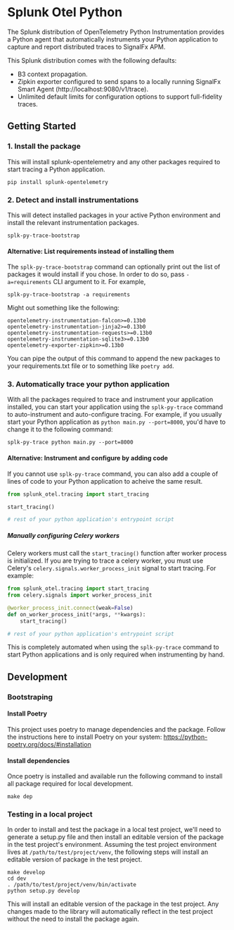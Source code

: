 # Splunk Otel Python

The Splunk distribution of OpenTelemetry Python Instrumentation provides a Python agent that automatically instruments your Python application to capture and report distributed traces to SignalFx APM.

This Splunk distribution comes with the following defaults:

  * B3 context propagation.
  * Zipkin exporter configured to send spans to a locally running SignalFx Smart Agent (http://localhost:9080/v1/trace).
  * Unlimited default limits for configuration options to support full-fidelity traces.

## Getting Started

### 1. Install the package

This will install splunk-opentelemetry and any other packages required to start tracing a Python application.

```
pip install splunk-opentelemetry
```

### 2. Detect and install instrumentations

This will detect installed packages in your active Python environment and install the relevant instrumentation
packages.

```
splk-py-trace-bootstrap
```

#### Alternative: List requirements instead of installing them

The `splk-py-trace-bootstrap` command can optionally print out the list of packages it would install if you chose.
In order to do so, pass `-a=requirements` CLI argument to it. For example,

```
splk-py-trace-bootstrap -a requirements
```

Might out something like the following:

```
opentelemetry-instrumentation-falcon>=0.13b0
opentelemetry-instrumentation-jinja2>=0.13b0
opentelemetry-instrumentation-requests>=0.13b0
opentelemetry-instrumentation-sqlite3>=0.13b0
opentelemetry-exporter-zipkin>=0.13b0
```

You can pipe the output of this command to append the new packages to your requirements.txt file or to something like `poetry add`.

### 3. Automatically trace your python application

With all the packages required to trace and instrument your application installed, you can start your application using the `splk-py-trace`
command to auto-instrument and auto-configure tracing. For example, if you usually start your Python application as `python main.py --port=8000`,
you'd have to change it to the following command:

```
splk-py-trace python main.py --port=8000
```

#### Alternative: Instrument and configure by adding code

If you cannot use `splk-py-trace` command, you can also add a couple of lines of code to your Python application to acheive the same result.

```python
from splunk_otel.tracing import start_tracing

start_tracing()

# rest of your python application's entrypoint script
```

##### Manually configuring Celery workers

Celery workers must call the `start_tracing()` function after worker process is initialized. If you are trying to trace a celery worker,
you must use Celery's `celery.signals.worker_process_init` signal to start tracing. For example:

```python
from splunk_otel.tracing import start_tracing
from celery.signals import worker_process_init

@worker_process_init.connect(weak=False)
def on_worker_process_init(*args, **kwargs):
    start_tracing()

# rest of your python application's entrypoint script
```

This is completely automated when using the `splk-py-trace` command to start Python applications and is only required when instrumenting
by hand.


## Development

### Bootstraping 

#### Install Poetry

This project uses poetry to manage dependencies and the package. Follow the instructions here to install Poetry on your system: https://python-poetry.org/docs/#installation

#### Install dependencies

Once poetry is installed and available run the following command to install all package required for local development.

```
make dep
```

### Testing in a local project

In order to install and test the package in a local test project, we'll need to generate a setup.py file and then install an editable version of the package in the test project's environment. Assuming the test project environment lives at `/path/to/test/project/venv`, the following steps will install an editable version of package in the test project.

```
make develop
cd dev
. /path/to/test/project/venv/bin/activate
python setup.py develop
```

This will install an editable version of the package in the test project. Any changes made to the library will automatically reflect in the test project without the need to install the package again.